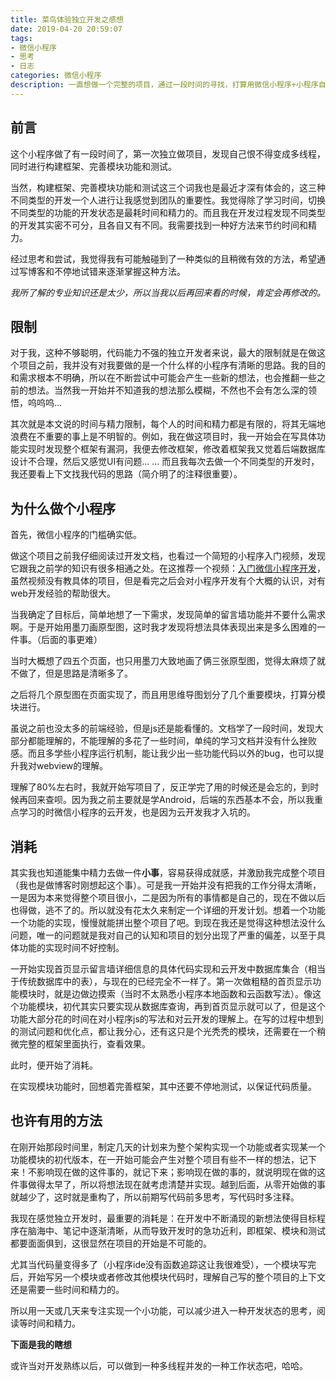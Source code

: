 ```yaml
---
title: 菜鸟体验独立开发之感想
date: 2019-04-20 20:59:07
tags: 
- 微信小程序
- 思考
- 日志
categories: 微信小程序
description: 一直想做一个完整的项目，通过一段时间的寻找，打算用微信小程序+小程序自带的云开发来完成我的《留言墙》项目，整个项目倒不难，但那些我不曾注意的方面让我举步维艰。
---
```


## 前言

这个小程序做了有一段时间了，第一次独立做项目，发现自己恨不得变成多线程，同时进行构建框架、完善模块功能和测试。

当然，构建框架、完善模块功能和测试这三个词我也是最近才深有体会的，这三种不同类型的开发一个人进行让我感觉到团队的重要性。我觉得除了学习时间，切换不同类型的功能的开发状态是最耗时间和精力的。而且我在开发过程发现不同类型的开发其实密不可分，且各自又有不同。我需要找到一种好方法来节约时间和精力。

经过思考和尝试，我觉得我有可能触碰到了一种类似的且稍微有效的方法，希望通过写博客和不停地试错来逐渐掌握这种方法。

*我所了解的专业知识还是太少，所以当我以后再回来看的时候，肯定会再修改的。*

## 限制

对于我，这种不够聪明，代码能力不强的独立开发者来说，最大的限制就是在做这个项目之前，我并没有对我要做的是一个什么样的小程序有清晰的思路。我的目的和需求根本不明确，所以在不断尝试中可能会产生一些新的想法，也会推翻一些之前的想法。当然我一开始并不知道我的想法那么模糊，不然也不会有怎么深的领悟，呜呜呜...

其次就是本文说的时间与精力限制，每个人的时间和精力都是有限的，将其无端地浪费在不重要的事上是不明智的。例如，我在做这项目时，我一开始会在写具体功能实现时发现整个框架有漏洞，我便去修改框架，修改着框架我又觉着后端数据库设计不合理，然后又感觉UI有问题... ... 而且我每次去做一个不同类型的开发时，我还要看上下文找我代码的思路（简介明了的注释很重要）。

## 为什么做个小程序

首先，微信小程序的门槛确实低。

做这个项目之前我仔细阅读过开发文档，也看过一个简短的小程序入门视频，发现它跟我之前学的知识有很多相通之处。在这推荐一个视频：[入门微信小程序开发](https://www.imooc.com/learn/974)，虽然视频没有教具体的项目，但是看完之后会对小程序开发有个大概的认识，对有web开发经验的帮助很大。

当我确定了目标后，简单地想了一下需求，发现简单的留言墙功能并不要什么需求啊。于是开始用墨刀画原型图，这时我才发现将想法具体表现出来是多么困难的一件事。（后面的事更难）

当时大概想了四五个页面，也只用墨刀大致地画了俩三张原型图，觉得太麻烦了就不做了，但是思路是清晰多了。

之后将几个原型图在页面实现了，而且用思维导图划分了几个重要模块，打算分模块进行。

虽说之前也没太多的前端经验，但是js还是能看懂的。文档学了一段时间，发现大部分都能理解的，不能理解的多花了一些时间，单纯的学习文档并没有什么挫败感。而且多学些小程序运行机制，能让我少出一些功能代码以外的bug，也可以提升我对webview的理解。

理解了80%左右时，我就开始写项目了，反正学完了用的时候还是会忘的，到时候再回来查呗。因为我之前主要就是学Android，后端的东西基本不会，所以我重点学习的时微信小程序的云开发，也是因为云开发我才入坑的。

## 消耗

其实我也知道能集中精力去做一件**小事**，容易获得成就感，并激励我完成整个项目（我也是做博客时刚想起这个事）。可是我一开始并没有把我的工作分得太清晰，一是因为本来觉得整个项目很小，二是因为所有的事情都是自己的，现在不做以后也得做，逃不了的。所以就没有花太久来制定一个详细的开发计划。想着一个功能一个功能的实现，慢慢就能拼出整个项目了吧。到现在我还是觉得这种想法没什么问题，唯一的问题就是我对自己的认知和项目的划分出现了严重的偏差，以至于具体功能的实现时间不好控制。

一开始实现首页显示留言墙详细信息的具体代码实现和云开发中数据库集合（相当于传统数据库中的表），与现在的已经完全不一样了。第一次做粗糙的首页显示功能模块时，就是边做边摸索（当时不太熟悉小程序本地函数和云函数写法）。像这个功能模块，初代其实只要实现从数据库查询，再到首页显示就可以了，但是这个功能大部分花的时间在对小程序js的写法和对云开发的理解上。在写的过程中想到的测试问题和优化点，都让我分心，还有这只是个光秃秃的模块，还需要在一个稍微完整的框架里面执行，查看效果。

此时，便开始了消耗。

在实现模块功能时，回想着完善框架，其中还要不停地测试，以保证代码质量。

## 也许有用的方法

在刚开始那段时间里，制定几天的计划来为整个架构实现一个功能或者实现某一个功能模块的初代版本，在一开始可能会产生对整个项目有些不一样的想法，记下来！不影响现在做的这件事的，就记下来；影响现在做的事的，就说明现在做的这件事做得太早了，所以将想法现在就考虑清楚并实现。越到后面，从零开始做的事就越少了，这时就是重构了，所以前期写代码前多思考，写代码时多注释。

我现在感觉独立开发时，最重要的消耗是：在开发中不断涌现的新想法使得目标程序在脑海中、笔记中逐渐清晰，从而导致开发时的急功近利，即框架、模块和测试都要面面俱到，这很显然在项目的开始是不可能的。

尤其当代码量变得多了（小程序ide没有函数追踪这让我很难受），一个模块写完后，开始写另一个模块或者修改其他模块代码时，理解自己写的整个项目的上下文还是需要一些时间和精力的。

所以用一天或几天来专注实现一个小功能，可以减少进入一种开发状态的思考，阅读等时间和精力。

**下面是我的瞎想**

或许当对开发熟练以后，可以做到一种多线程并发的一种工作状态吧，哈哈。

